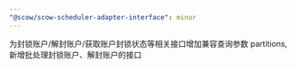 ```yaml
---
"@scow/scow-scheduler-adapter-interface": minor
---
```


为封锁账户/解封账户/获取账户封锁状态等相关接口增加兼容查询参数 partitions, 新增批处理封锁账户、解封账户的接口

